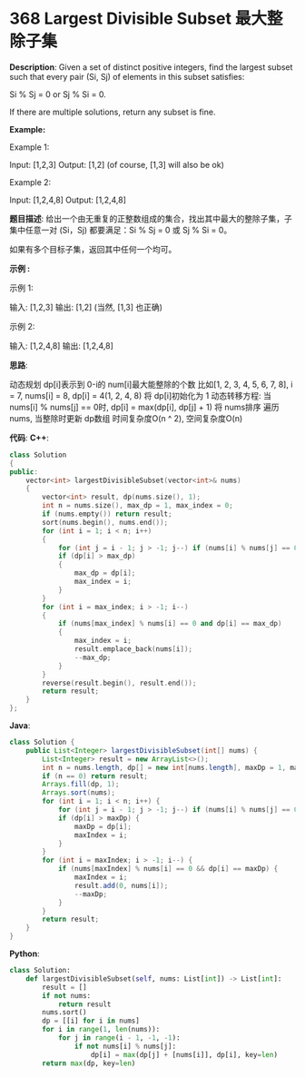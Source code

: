 # 368 Largest Divisible Subset 最大整除子集

__Description__:
Given a set of distinct positive integers, find the largest subset such that every pair (Si, Sj) of elements in this subset satisfies:

Si % Sj = 0 or Sj % Si = 0.

If there are multiple solutions, return any subset is fine.

__Example:__

Example 1:

Input: [1,2,3]
Output: [1,2] (of course, [1,3] will also be ok)

Example 2:

Input: [1,2,4,8]
Output: [1,2,4,8]

__题目描述__:
给出一个由无重复的正整数组成的集合，找出其中最大的整除子集，子集中任意一对 (Si，Sj) 都要满足：Si % Sj = 0 或 Sj % Si = 0。

如果有多个目标子集，返回其中任何一个均可。

__示例 :__

示例 1:

输入: [1,2,3]
输出: [1,2] (当然, [1,3] 也正确)

示例 2:

输入: [1,2,4,8]
输出: [1,2,4,8]

__思路__:

动态规划
dp[i]表示到 0-i的 num[i]最大能整除的个数
比如[1, 2, 3, 4, 5, 6, 7, 8], i = 7, nums[i] = 8, dp[i] = 4(1, 2, 4, 8)
将 dp[i]初始化为 1
动态转移方程: 当 nums[i] % nums[j] == 0时, dp[i] = max(dp[i], dp[j] + 1)
将 nums排序
遍历 nums, 当整除时更新 dp数组
时间复杂度O(n ^ 2), 空间复杂度O(n)

__代码__:
__C++__:

```C++
class Solution 
{
public:
    vector<int> largestDivisibleSubset(vector<int>& nums) 
    {
        vector<int> result, dp(nums.size(), 1);
        int n = nums.size(), max_dp = 1, max_index = 0;
        if (nums.empty()) return result;
        sort(nums.begin(), nums.end());
        for (int i = 1; i < n; i++)
        {
            for (int j = i - 1; j > -1; j--) if (nums[i] % nums[j] == 0) dp[i] = max(dp[i], dp[j] + 1);
            if (dp[i] > max_dp)
            {
                max_dp = dp[i];
                max_index = i;
            }
        }
        for (int i = max_index; i > -1; i--)
        {
            if (nums[max_index] % nums[i] == 0 and dp[i] == max_dp)
            {
                max_index = i;
                result.emplace_back(nums[i]);
                --max_dp;
            }
        }
        reverse(result.begin(), result.end());
        return result;
    }
};
```

__Java__:

```Java
class Solution {
    public List<Integer> largestDivisibleSubset(int[] nums) {
        List<Integer> result = new ArrayList<>();
        int n = nums.length, dp[] = new int[nums.length], maxDp = 1, maxIndex = 0;
        if (n == 0) return result;
        Arrays.fill(dp, 1);
        Arrays.sort(nums);
        for (int i = 1; i < n; i++) {
            for (int j = i - 1; j > -1; j--) if (nums[i] % nums[j] == 0) dp[i] = Math.max(dp[i], dp[j] + 1);
            if (dp[i] > maxDp) {
                maxDp = dp[i];
                maxIndex = i;
            }
        }
        for (int i = maxIndex; i > -1; i--) {
            if (nums[maxIndex] % nums[i] == 0 && dp[i] == maxDp) {
                maxIndex = i;
                result.add(0, nums[i]);
                --maxDp;
            }
        }
        return result;
    }
}
```

__Python__:

```Python
class Solution:
    def largestDivisibleSubset(self, nums: List[int]) -> List[int]:
        result = []
        if not nums:
            return result
        nums.sort()
        dp = [[i] for i in nums]
        for i in range(1, len(nums)):
            for j in range(i - 1, -1, -1):
                if not nums[i] % nums[j]:
                    dp[i] = max(dp[j] + [nums[i]], dp[i], key=len)
        return max(dp, key=len)
```

